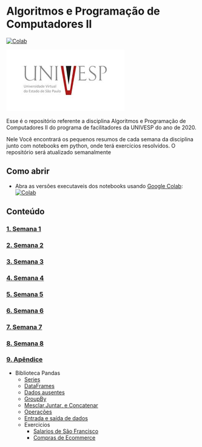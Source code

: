 # Algoritmos e Programação de Computadores II

[![Colab](https://colab.research.google.com/assets/colab-badge.svg)](https://colab.research.google.com/github/rafaelmgr12/UNIVESP-AlgeProg2/blob/master/Indice.ipynb)

![cover image](figures/download.jpeg)


Esse é o repositório referente a disciplina Algoritmos e Programação de Computadores II do programa de facilitadores da UNIVESP do ano de 2020.

Nele Você encontrará os pequenos resumos de cada semana da disciplina junto com notebooks em python, onde terá exercícios resolvidos. O repositório será atualizado semanalmente

## Como abrir

- Abra as versões executaveis dos notebooks usando [Google Colab](http://colab.research.google.com): [![Colab](https://colab.research.google.com/assets/colab-badge.svg)](https://colab.research.google.com/github/rafaelmgr12/UNIVESP-AlgeProg2/blob/master/Indice.ipynb)

## Conteúdo

### [1. Semana 1](https://colab.research.google.com/github/rafaelmgr12/UNIVESP-AlgeProg2/blob/master/Semana_1.ipynb)
### [2. Semana 2](https://colab.research.google.com/github/rafaelmgr12/UNIVESP-AlgeProg2/blob/master/Semana_2.ipynb)
### [3. Semana 3]()
### [4. Semana 4]()
### [5. Semana 5]()
### [6. Semana 6]()
### [7. Semana 7]()
### [8. Semana 8]()
### [9. Apêndice]()
  - Biblioteca Pandas
    * [Series](https://colab.research.google.com/github/rafaelmgr12/UNIVESP-AlgeProg2/blob/master/apendice/Pandas/Series.ipynb)
    * [DataFrames](https://colab.research.google.com/github/rafaelmgr12/UNIVESP-AlgeProg2/blob/master/apendice/Pandas/DataFrames.ipynb)
    * [Dados ausentes](https://colab.research.google.com/github/rafaelmgr12/UNIVESP-AlgeProg2/blob/master/apendice/Pandas/Dados_ausentes.ipynb)
    * [GroupBy](https://colab.research.google.com/github/rafaelmgr12/UNIVESP-AlgeProg2/blob/master/apendice/Pandas/Groupby.ipynb)
    * [Mesclar,Juntar, e Concatenar](https://colab.research.google.com/github/rafaelmgr12/UNIVESP-AlgeProg2/blob/master/apendice/Pandas/Mesclar%2C_Juntar_e_Concatenar.ipynb)
    * [Operações](https://colab.research.google.com/github/rafaelmgr12/UNIVESP-AlgeProg2/blob/master/apendice/Pandas/Opera%C3%A7oes.ipynb)
    * [Entrada e saída de dados](https://colab.research.google.com/github/rafaelmgr12/UNIVESP-AlgeProg2/blob/master/apendice/Pandas/Entrada_e_sa%C3%ADda_de_dados.ipynb)
    * Exercicios
      - [Salarios de São Francisco](https://colab.research.google.com/github/rafaelmgr12/UNIVESP-AlgeProg2/blob/master/apendice/Pandas/Pandas%20Exercises/Exerc%C3%ADcios_Salarios_de_Sao_Francisco.ipynb)
      - [Compras de Ecommerce](https://colab.research.google.com/github/rafaelmgr12/UNIVESP-AlgeProg2/blob/master/apendice/Pandas/Pandas%20Exercises/Exercicios_Compras_de_Ecomerce.ipynb)